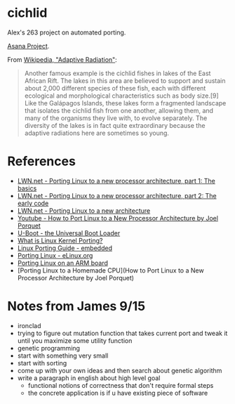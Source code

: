 # cichlid

Alex's 263 project on automated porting.

[Asana Project](https://app.asana.com/0/430530769407377/430530769407377).

From [Wikipedia, "Adaptive Radiation"](https://en.wikipedia.org/wiki/Adaptive_radiation#Cichlid_fish):

> Another famous example is the cichlid fishes in lakes of the East African Rift. The lakes in this area are believed to support and sustain about 2,000 different species of these fish, each with different ecological and morphological characteristics such as body size.[9] Like the Galápagos Islands, these lakes form a fragmented landscape that isolates the cichlid fish from one another, allowing them, and many of the organisms they live with, to evolve separately. The diversity of the lakes is in fact quite extraordinary because the adaptive radiations here are sometimes so young.

# References

- [LWN.net - Porting Linux to a new processor architecture, part 1: The basics](https://lwn.net/Articles/654783/)
- [LWN.net - Porting Linux to a new processor architecture, part 2: The early code](https://lwn.net/Articles/656286/)
- [LWN.net - Porting Linux to a new architecture](https://lwn.net/Articles/597351/)
- [Youtube - How to Port Linux to a New Processor Architecture by Joel Porquet](https://www.youtube.com/watch?v=2UVX0YPmvOA)
- [U-Boot - the Universal Boot Loader](https://www.denx.de/wiki/U-Boot/WebHome)
- [What is Linux Kernel Porting?](http://opensourceforu.com/2014/09/what-is-linux-kernel-porting/)
- [Linux Porting Guide - embedded](http://www.embedded.com/design/connectivity/4023297/Linux-Porting-Guide)
- [Porting Linux - eLinux.org](elinux.org/images/e/e3/Masters-PortingLinux.pdf)
- [Porting Linux on an ARM board](elinux.org/images/e/e3/Masters-PortingLinux.pdf)
- [Porting Linux to a Homemade CPU](How to Port Linux to a New Processor Architecture by Joel Porquet)

# Notes from James 9/15

- ironclad
- trying to figure out mutation function that takes current port and tweak it until you maximize some utility function
- genetic programming            
- start with something very small
- start with sorting             
- come up with your own ideas and then search about genetic algorithm
- write a paragraph in english about high level goal
    - functional notions of correctness that don't require formal steps 
    - the concrete application is if u have existing piece of software  
